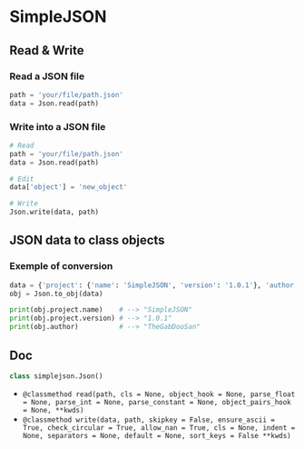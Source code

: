 # SimpleJSON

## Read & Write
### Read a JSON file
```python
path = 'your/file/path.json'
data = Json.read(path)
```
### Write into a JSON file
```python
# Read
path = 'your/file/path.json'
data = Json.read(path)

# Edit
data['object'] = 'new_object'

# Write
Json.write(data, path)
```

## JSON data to class objects
### Exemple of conversion
```python
data = {'project': {'name': 'SimpleJSON', 'version': '1.0.1'}, 'author': 'TheGabDooSan'}
obj = Json.to_obj(data)

print(obj.project.name)    # --> "SimpleJSON"
print(obj.project.version) # --> "1.0.1"
print(obj.author)          # --> "TheGabDooSan"
```

## Doc
```python
class simplejson.Json()
```
* `@classmethod read(path, cls = None, object_hook = None, parse_float = None, parse_int = None, parse_constant = None, object_pairs_hook = None, **kwds)`
* `@classmethod write(data, path, skipkey = False, ensure_ascii = True, check_circular = True, allow_nan = True, cls = None, indent = None, separators = None, default = None, sort_keys = False **kwds)`